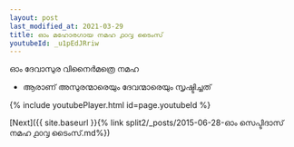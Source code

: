 ```yaml
---
layout: post
last_modified_at: 2021-03-29
title: ഓം മഹോരഗായ നമഹ ൧൦൮ ടൈംസ്
youtubeId: _u1pEdJRriw
---
```

 
 
 ഓം ദേവാസുര വിനൈർമത്രെ നമഹ 
 
 -  ആരാണ് അസുരന്മാരെയും ദേവന്മാരെയും സൃഷ്ടിച്ചത് 
 
  
 
  
 
 
 
 
 
 


{% include youtubePlayer.html id=page.youtubeId %}
 
[Next]({{ site.baseurl }}{% link  split2/_posts/2015-06-28-ഓം സെപ്ടിദാസ് നമഹ ൧൦൮ ടൈംസ്.md%})
 

